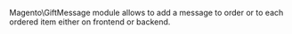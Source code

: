 Magento\GiftMessage module allows to add a message to order or to each ordered item either on frontend or backend.